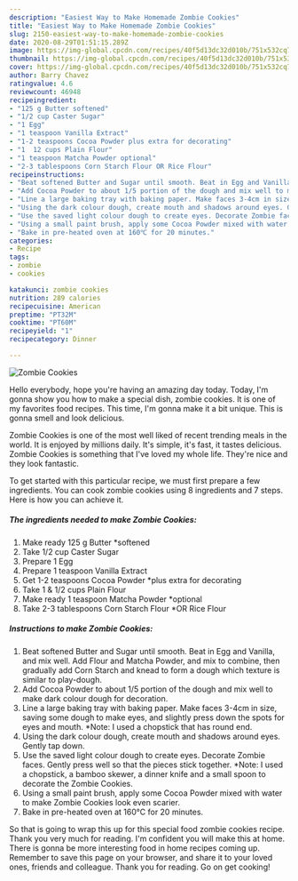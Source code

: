 ```yaml
---
description: "Easiest Way to Make Homemade Zombie Cookies"
title: "Easiest Way to Make Homemade Zombie Cookies"
slug: 2150-easiest-way-to-make-homemade-zombie-cookies
date: 2020-08-29T01:51:15.289Z
image: https://img-global.cpcdn.com/recipes/40f5d13dc32d010b/751x532cq70/zombie-cookies-recipe-main-photo.jpg
thumbnail: https://img-global.cpcdn.com/recipes/40f5d13dc32d010b/751x532cq70/zombie-cookies-recipe-main-photo.jpg
cover: https://img-global.cpcdn.com/recipes/40f5d13dc32d010b/751x532cq70/zombie-cookies-recipe-main-photo.jpg
author: Barry Chavez
ratingvalue: 4.6
reviewcount: 46948
recipeingredient:
- "125 g Butter softened"
- "1/2 cup Caster Sugar"
- "1 Egg"
- "1 teaspoon Vanilla Extract"
- "1-2 teaspoons Cocoa Powder plus extra for decorating"
- "1  12 cups Plain Flour"
- "1 teaspoon Matcha Powder optional"
- "2-3 tablespoons Corn Starch Flour OR Rice Flour"
recipeinstructions:
- "Beat softened Butter and Sugar until smooth. Beat in Egg and Vanilla, and mix well. Add Flour and Matcha Powder, and mix to combine, then gradually add Corn Starch and knead to form a dough which texture is similar to play-dough."
- "Add Cocoa Powder to about 1/5 portion of the dough and mix well to make dark colour dough for decoration."
- "Line a large baking tray with baking paper. Make faces 3-4cm in size, saving some dough to make eyes, and slightly press down the spots for eyes and mouth. *Note: I used a chopstick that has round end."
- "Using the dark colour dough, create mouth and shadows around eyes. Gently tap down."
- "Use the saved light colour dough to create eyes. Decorate Zombie faces. Gently press well so that the pieces stick together. *Note: I used a chopstick, a bamboo skewer, a dinner knife and a small spoon to decorate the Zombie Cookies."
- "Using a small paint brush, apply some Cocoa Powder mixed with water to make Zombie Cookies look even scarier."
- "Bake in pre-heated oven at 160℃ for 20 minutes."
categories:
- Recipe
tags:
- zombie
- cookies

katakunci: zombie cookies 
nutrition: 289 calories
recipecuisine: American
preptime: "PT32M"
cooktime: "PT60M"
recipeyield: "1"
recipecategory: Dinner

---
```



![Zombie Cookies](https://img-global.cpcdn.com/recipes/40f5d13dc32d010b/751x532cq70/zombie-cookies-recipe-main-photo.jpg)

Hello everybody, hope you're having an amazing day today. Today, I'm gonna show you how to make a special dish, zombie cookies. It is one of my favorites food recipes. This time, I'm gonna make it a bit unique. This is gonna smell and look delicious.



Zombie Cookies is one of the most well liked of recent trending meals in the world. It is enjoyed by millions daily. It's simple, it's fast, it tastes delicious. Zombie Cookies is something that I've loved my whole life. They're nice and they look fantastic.


To get started with this particular recipe, we must first prepare a few ingredients. You can cook zombie cookies using 8 ingredients and 7 steps. Here is how you can achieve it.

<!--inarticleads1-->

##### The ingredients needed to make Zombie Cookies:

1. Make ready 125 g Butter *softened
1. Take 1/2 cup Caster Sugar
1. Prepare 1 Egg
1. Prepare 1 teaspoon Vanilla Extract
1. Get 1-2 teaspoons Cocoa Powder *plus extra for decorating
1. Take 1 &amp; 1/2 cups Plain Flour
1. Make ready 1 teaspoon Matcha Powder *optional
1. Take 2-3 tablespoons Corn Starch Flour *OR Rice Flour




<!--inarticleads2-->

##### Instructions to make Zombie Cookies:

1. Beat softened Butter and Sugar until smooth. Beat in Egg and Vanilla, and mix well. Add Flour and Matcha Powder, and mix to combine, then gradually add Corn Starch and knead to form a dough which texture is similar to play-dough.
1. Add Cocoa Powder to about 1/5 portion of the dough and mix well to make dark colour dough for decoration.
1. Line a large baking tray with baking paper. Make faces 3-4cm in size, saving some dough to make eyes, and slightly press down the spots for eyes and mouth. *Note: I used a chopstick that has round end.
1. Using the dark colour dough, create mouth and shadows around eyes. Gently tap down.
1. Use the saved light colour dough to create eyes. Decorate Zombie faces. Gently press well so that the pieces stick together. *Note: I used a chopstick, a bamboo skewer, a dinner knife and a small spoon to decorate the Zombie Cookies.
1. Using a small paint brush, apply some Cocoa Powder mixed with water to make Zombie Cookies look even scarier.
1. Bake in pre-heated oven at 160℃ for 20 minutes.




So that is going to wrap this up for this special food zombie cookies recipe. Thank you very much for reading. I'm confident you will make this at home. There is gonna be more interesting food in home recipes coming up. Remember to save this page on your browser, and share it to your loved ones, friends and colleague. Thank you for reading. Go on get cooking!
